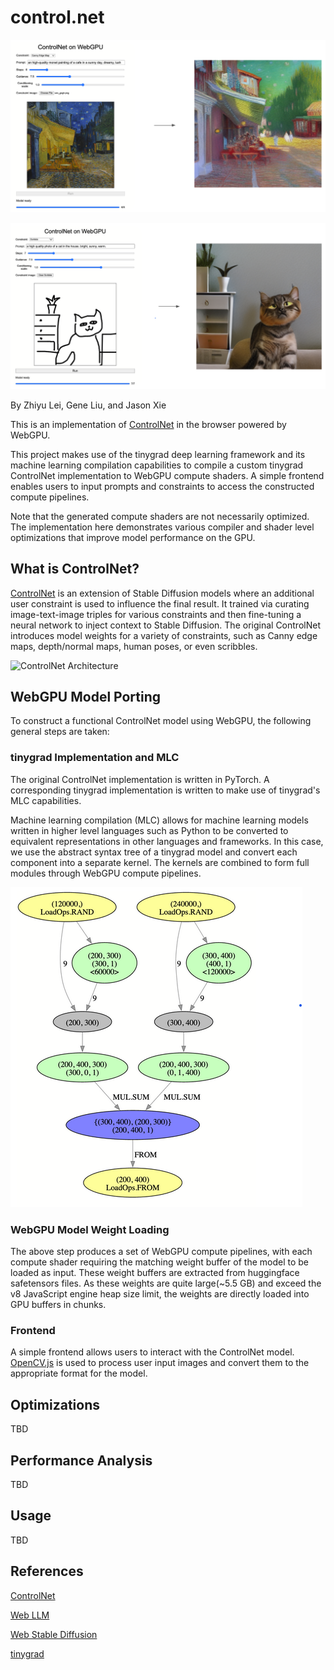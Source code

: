 # control.net

![](./img/cn_canny_in_out.png)

![](./img/cn_scribble_in_out.png)

By Zhiyu Lei, Gene Liu, and Jason Xie

This is an implementation of [ControlNet](https://github.com/lllyasviel/ControlNet) in the browser powered by WebGPU. 

This project makes use of the tinygrad deep learning framework and its machine learning compilation capabilities to compile a custom tinygrad ControlNet implementation to WebGPU compute shaders. A simple frontend enables users to input prompts and constraints to access the constructed compute pipelines.

Note that the generated compute shaders are not necessarily optimized. The implementation here demonstrates various compiler and shader level optimizations that improve model performance on the GPU.

## What is ControlNet?

[ControlNet](https://github.com/lllyasviel/ControlNet) is an extension of Stable Diffusion models where an additional user constraint is used to influence the final result. It trained via curating image-text-image triples for various constraints and then fine-tuning a neural network to inject context to Stable Diffusion. The original ControlNet introduces model weights for a variety of constraints, such as Canny edge maps, depth/normal maps, human poses, or even scribbles.

![ControlNet Architecture](https://huggingface.co/lllyasviel/control_v11p_sd15_softedge/resolve/main/sd.png)

## WebGPU Model Porting

To construct a functional ControlNet model using WebGPU, the following general steps are taken:

### tinygrad Implementation and MLC

The original ControlNet implementation is written in PyTorch. A corresponding tinygrad implementation is written to make use of tinygrad's MLC capabilities.

Machine learning compilation (MLC) allows for machine learning models written in higher level languages such as Python to be converted to equivalent representations in other languages and frameworks. In this case, we use the abstract syntax tree of a tinygrad model and convert each component into a separate kernel. The kernels are combined to form full modules through WebGPU compute pipelines.

![](./img/tg_mlc.png)

### WebGPU Model Weight Loading

The above step produces a set of WebGPU compute pipelines, with each compute shader requiring the matching weight buffer of the model to be loaded as input. These weight buffers are extracted from huggingface safetensors files. As these weights are quite large(~5.5 GB) and exceed the v8 JavaScript engine heap size limit, the weights are directly loaded into GPU buffers in chunks.

### Frontend

A simple frontend allows users to interact with the ControlNet model. [OpenCV.js](https://docs.opencv.org/3.4/d5/d10/tutorial_js_root.html) is used to process user input images and convert them to the appropriate format for the model.

## Optimizations

TBD

## Performance Analysis

TBD

## Usage

TBD

## References

[ControlNet](https://github.com/lllyasviel/ControlNet)

[Web LLM](https://github.com/mlc-ai/web-llm)

[Web Stable Diffusion](https://github.com/mlc-ai/web-stable-diffusion)

[tinygrad](https://github.com/tinygrad/tinygrad)
